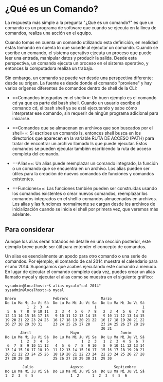 # ¿Qué es un Comando?
La respuesta más simple a la pregunta "¿Qué es un comando?" es que un comando es un programa de software que cuando se ejecuta en la línea de comandos, realiza una acción en el equipo.

Cuando tomas en cuenta un comando utilizando esta definición, en realidad estás tomando en cuenta lo que sucede al ejecutar un comando. Cuando se escribe un comando, el sistema operativo ejecuta un proceso que puede leer una entrada, manipular datos y producir la salida. Desde esta perspectiva, un comando ejecuta un proceso en el sistema operativo, y entonces la computadora realiza un trabajo.

Sin embargo, un comando se puede ver desde una perspectiva diferente: desde su origen. La fuente es desde donde el comando "proviene" y hay varios orígenes diferentes de comandos dentro de shell de la CLI:

- ==Comandos integrados en el shell==: Un buen ejemplo es el comando cd ya que es parte del bash shell. Cuando un usuario escribe el comando cd, el bash shell ya se está ejecutando y sabe cómo interpretar ese comando, sin requerir de ningún programa adicional para iniciarse.

- ==Comandos que se almacenan en archivos que son buscados por el shell==: Si escribes un comando ls, entonces shell busca en los directorios que aparecen en la variable RUTA DE ACCESO (PATH) para tratar de encontrar un archivo llamado ls que puede ejecutar. Estos comandos se pueden ejecutar también escribiendo la ruta de acceso completa del comando.

- ==Alias==: Un alias puede reemplazar un comando integrado, la función o un comando que se encuentra en un archivo. Los alias pueden ser útiles para la creación de nuevos comandos de funciones y comandos existentes.

- ==Funciones==: Las funciones también pueden ser construidas usando los comandos existentes o crear nuevos comandos, reemplazar los comandos integrados en el shell o comandos almacenados en archivos. Los alias y las funciones normalmente se cargan desde los archivos de inicialización cuando se inicia el shell por primera vez, que veremos más adelante.

## Para considerar

Aunque los alias serán tratados en detalle en una sección posterior, este ejemplo breve puede ser útil para entender el concepto de comandos.

Un alias es esencialmente un apodo para otro comando o una serie de comandos. Por ejemplo, el comando de cal 2014 muestra el calendario para el año 2014. Supongamos que acabes ejecutando este comando a menudo. En lugar de ejecutar el comando completo cada vez, puedes crear un alias llamado mycal y ejecutar el alias como se muestra en el siguiente gráfico:
```
sysadmin@localhost:~$ alias mycal="cal 2014"                             
sysadmin@localhost:~$ mycal

Enero                 Febrero               Marzo                  
Do Lu Ma Mi Ju Vi Sá  Do Lu Ma Mi Ju Vi Sa  Do Lu Ma Mi Ju Vi Sá        
          1  2  3  4                     1                     1      
 5  6  7  8  9 10 11   2  3  4  5  6  7  8   2  3  4  5  6  7  8          
12 13 14 15 16 17 18   9 10 11 12 13 14 15   9 10 11 12 13 14 15         
19 20 21 22 23 24 25  16 17 18 19 20 21 22  16 17 18 19 20 21 22         
26 27 28 29 30 31     23 24 25 26 27 28     23 24 25 26 27 28 29         
                                            30 31         
       Abril                  Mayo                   Junio                 
Do Lu Ma Mi Ju Vi Sá  Do Lu Ma Mi Ju Vi Sa  Do Lu Ma Mi Ju Vi Sá         
       1  2  3  4  5               1  2  3   1  2  3  4  5  6  7         
 6  7  8  9 10 11 12   4  5  6  7  8  9 10   8  9 10 11 12 13 14         
13 14 15 16 17 18 19  11 12 13 14 15 16 17  15 16 17 18 19 20 21     
20 21 22 23 24 25 26  18 19 20 21 22 23 24  22 23 24 25 26 27 28    
27 28 29 30           25 26 27 28 29 30 31  29 30                               

        Julio                 Agosto              Septiembre 
Do Lu Ma Mi Ju Vi Sá  Do Lu Ma Mi Ju Vi Sa  Do Lu Ma Mi Ju Vi Sá                          1  2  3  4  5                 1  2      1  2  3  4  5  6
```
